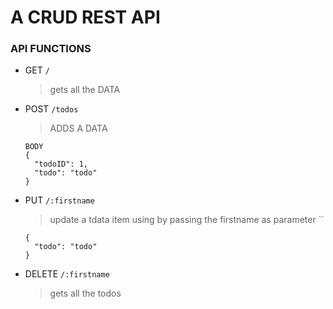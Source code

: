 # A CRUD REST API

### API FUNCTIONS

- GET  `/`
    > gets all the DATA

- POST  `/todos`
    > ADDS A DATA 
    ```JS
    BODY
    {
      "todoID": 1,
      "todo": "todo"
    }
    ```
- PUT  `/:firstname`
    > update a tdata item using by passing the firstname as parameter
    ``
    ```JS
    {
      "todo": "todo"
    }
    ```
- DELETE  `/:firstname`
    > gets all the todos


